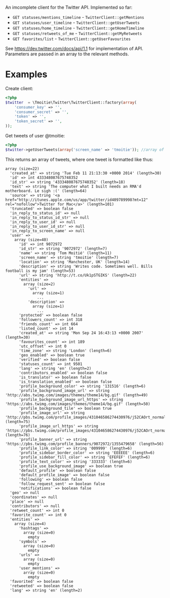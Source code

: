 An imcomplete client for the Twitter API. Implemented so far:

- `GET statuses/mentions_timeline` - `TwitterClient::getMentions`
- `GET statuses/user_timeline` - `TwitterClient::getUserTweets`
- `GET statuses/home_timeline` - `TwitterClient::getHomeTimeline`
- `GET statuses/retweets_of_me` - `TwitterClient::getMyRetweets`
- `GET favorites/list` - `TwitterClient::getUserFavourites`

See https://dev.twitter.com/docs/api/1.1 for implementation of API. Parameters are passed in an array to the relevant methods.

Examples
========

Create client:
```php
<?php
$twitter  = \Tmoitie\Twitter\TwitterClient::factory(array(
    'consumer_key' => '',
    'consumer_secret' => '',
    'token' => '',
    'token_secret' => '',
));
```

Get tweets of user @tmoitie:
```php
<?php
$twitter->getUserTweets(array('screen_name' => 'tmoitie')); //array of tweets
```

This returns an array of tweets, where one tweet is formatted like thus:
```
array (size=22)
  'created_at' => string 'Tue Feb 11 21:13:30 +0000 2014' (length=30)
  'id' => int 433348087675748352
  'id_str' => string '433348087675748352' (length=18)
  'text' => string 'The computer what I built needs an RMA'd motherboard. Le sigh :(' (length=64)
  'source' => string '<a href="http://itunes.apple.com/us/app/twitter/id409789998?mt=12" rel="nofollow">Twitter for Mac</a>' (length=101)
  'truncated' => boolean false
  'in_reply_to_status_id' => null
  'in_reply_to_status_id_str' => null
  'in_reply_to_user_id' => null
  'in_reply_to_user_id_str' => null
  'in_reply_to_screen_name' => null
  'user' => 
    array (size=40)
      'id' => int 9072972
      'id_str' => string '9072972' (length=7)
      'name' => string 'Tom Moitié' (length=11)
      'screen_name' => string 'tmoitie' (length=7)
      'location' => string 'Manchester, UK' (length=14)
      'description' => string 'Writes code. Sometimes well. Bills football is my jam' (length=53)
      'url' => string 'http://t.co/Uk1pSTGIKS' (length=22)
      'entities' => 
        array (size=2)
          'url' => 
            array (size=1)
              ...
          'description' => 
            array (size=1)
              ...
      'protected' => boolean false
      'followers_count' => int 318
      'friends_count' => int 664
      'listed_count' => int 14
      'created_at' => string 'Mon Sep 24 16:43:13 +0000 2007' (length=30)
      'favourites_count' => int 189
      'utc_offset' => int 0
      'time_zone' => string 'London' (length=6)
      'geo_enabled' => boolean true
      'verified' => boolean false
      'statuses_count' => int 9501
      'lang' => string 'en' (length=2)
      'contributors_enabled' => boolean false
      'is_translator' => boolean false
      'is_translation_enabled' => boolean false
      'profile_background_color' => string '131516' (length=6)
      'profile_background_image_url' => string 'http://abs.twimg.com/images/themes/theme14/bg.gif' (length=49)
      'profile_background_image_url_https' => string 'https://abs.twimg.com/images/themes/theme14/bg.gif' (length=50)
      'profile_background_tile' => boolean true
      'profile_image_url' => string 'http://pbs.twimg.com/profile_images/431046586274430976/j52CAOrt_normal.jpeg' (length=75)
      'profile_image_url_https' => string 'https://pbs.twimg.com/profile_images/431046586274430976/j52CAOrt_normal.jpeg' (length=76)
      'profile_banner_url' => string 'https://pbs.twimg.com/profile_banners/9072972/1355479658' (length=56)
      'profile_link_color' => string '009999' (length=6)
      'profile_sidebar_border_color' => string 'EEEEEE' (length=6)
      'profile_sidebar_fill_color' => string 'EFEFEF' (length=6)
      'profile_text_color' => string '333333' (length=6)
      'profile_use_background_image' => boolean true
      'default_profile' => boolean false
      'default_profile_image' => boolean false
      'following' => boolean false
      'follow_request_sent' => boolean false
      'notifications' => boolean false
  'geo' => null
  'coordinates' => null
  'place' => null
  'contributors' => null
  'retweet_count' => int 0
  'favorite_count' => int 0
  'entities' => 
    array (size=4)
      'hashtags' => 
        array (size=0)
          empty
      'symbols' => 
        array (size=0)
          empty
      'urls' => 
        array (size=0)
          empty
      'user_mentions' => 
        array (size=0)
          empty
  'favorited' => boolean false
  'retweeted' => boolean false
  'lang' => string 'en' (length=2)
```